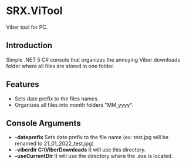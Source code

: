 # SRX.ViTool
Viber tool for PC.

## Introduction
Simple .NET 5 C# console that organizes the annoying Viber downloads folder where all files are stored in one folder.

## Features
- Sets date prefix to the files names.
- Organizes all files into month folders "MM_yyyy".

## Console Arguments

- **-dateprefix** Sets date prefix to the file name (ex: test.jpg will be renamed to 21_01_2022_test.jpg)
- **-viberdir C:\ViberDownloads** It will use this directory.
- **-useCurrentDir** It will use the directory where the .exe is located.